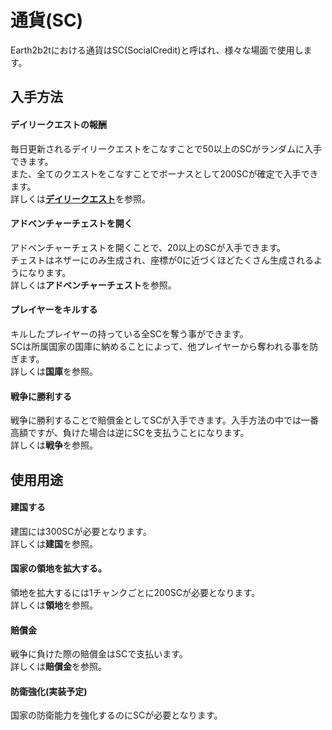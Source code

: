# 通貨(SC)
Earth2b2tにおける通貨はSC(SocialCredit)と呼ばれ、様々な場面で使用します。


## 入手方法
#### デイリークエストの報酬  

毎日更新されるデイリークエストをこなすことで50以上のSCがランダムに入手できます。  
また、全てのクエストをこなすことでボーナスとして200SCが確定で入手できます。  
詳しくは[**デイリークエスト**](/guide/dailyquest)を参照。

#### アドベンチャーチェストを開く  

アドベンチャーチェストを開くことで、20以上のSCが入手できます。  
チェストはネザーにのみ生成され、座標が0に近づくほどたくさん生成されるようになります。  
詳しくは**アドベンチャーチェスト**を参照。

#### プレイヤーをキルする  

キルしたプレイヤーの持っている全SCを奪う事ができます。  
SCは所属国家の国庫に納めることによって、他プレイヤーから奪われる事を防ぎます。  
詳しくは**国庫**を参照。

#### 戦争に勝利する  

戦争に勝利することで賠償金としてSCが入手できます。入手方法の中では一番高額ですが、負けた場合は逆にSCを支払うことになります。  
詳しくは**戦争**を参照。


## 使用用途
#### 建国する   

建国には300SCが必要となります。  
詳しくは**建国**を参照。

#### 国家の領地を拡大する。  

領地を拡大するには1チャンクごとに200SCが必要となります。  
詳しくは**領地**を参照。

#### 賠償金  

戦争に負けた際の賠償金はSCで支払います。  
詳しくは**賠償金**を参照。

#### 防衛強化(実装予定)　　

国家の防衛能力を強化するのにSCが必要となります。
